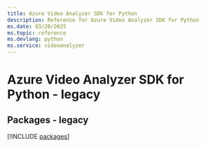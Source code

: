 ```yaml
---
title: Azure Video Analyzer SDK for Python
description: Reference for Azure Video Analyzer SDK for Python
ms.date: 03/28/2025
ms.topic: reference
ms.devlang: python
ms.service: videoanalyzer
---
```

# Azure Video Analyzer SDK for Python - legacy
## Packages - legacy
[!INCLUDE [packages](video-analyzer-index.md)]